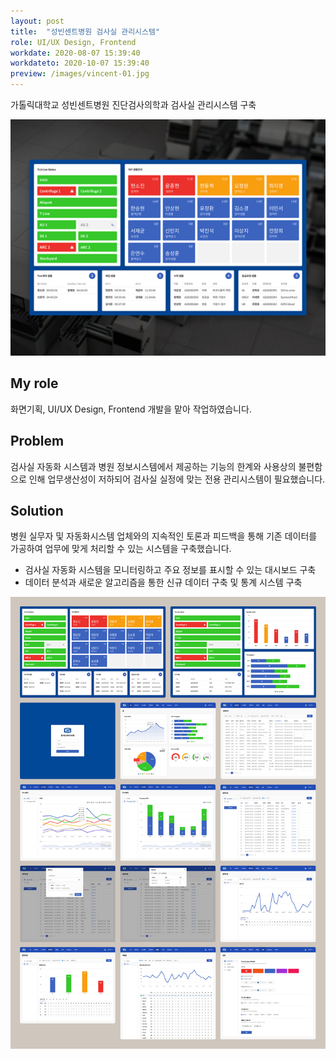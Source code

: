 ```yaml
---
layout: post
title:  "성빈센트병원 검사실 관리시스템"
role: UI/UX Design, Frontend
workdate: 2020-08-07 15:39:40
workdateto: 2020-10-07 15:39:40
preview: /images/vincent-01.jpg
---
```


가톨릭대학교 성빈센트병원 진단검사의학과 검사실 관리시스템 구축

![Picture 1](/images/vincent-01.jpg)

## My role

화면기획, UI/UX Design, Frontend 개발을 맡아 작업하였습니다.

## Problem

검사실 자동화 시스템과 병원 정보시스템에서 제공하는 기능의 한계와 사용상의 불편함으로 인해 업무생산성이 저하되어 검사실 실정에 맞는 전용 관리시스템이 필요했습니다.

## Solution

병원 실무자 및 자동화시스템 업체와의 지속적인 토론과 피드백을 통해 기존 데이터를 가공하여 업무에 맞게 처리할 수 있는 시스템을 구축했습니다.

- 검사실 자동화 시스템을 모니터링하고 주요 정보를 표시할 수 있는 대시보드 구축
- 데이터 분석과 새로운 알고리즘을 통한 신규 데이터 구축 및 통계 시스템 구축

![Picture 1](/images/vincent-02.jpg)